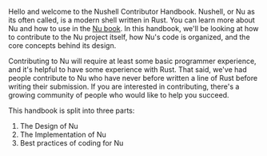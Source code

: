 Hello and welcome to the Nushell Contributor Handbook.  Nushell, or Nu as its often called, is a modern shell written in Rust. You can learn more about Nu and how to use in the [Nu book](https://book.nushell.sh).  In this handbook, we'll be looking at how to contribute to the Nu project itself, how Nu's code is organized, and the core concepts behind its design.

Contributing to Nu will require at least some basic programmer experience, and it's helpful to have some experience with Rust. That said, we've had people contribute to Nu who have never before written a line of Rust before writing their submission. If you are interested in contributing, there's a growing community of people who would like to help you succeed.

This handbook is split into three parts:

1. The Design of Nu
1. The Implementation of Nu
1. Best practices of coding for Nu

